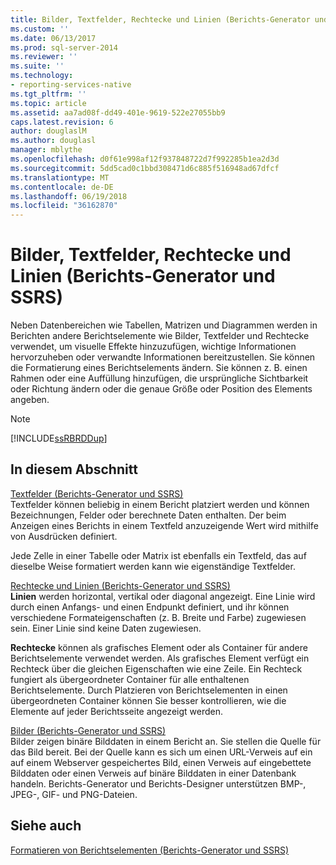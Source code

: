```yaml
---
title: Bilder, Textfelder, Rechtecke und Linien (Berichts-Generator und SSRS) | Microsoft-Dokumentation
ms.custom: ''
ms.date: 06/13/2017
ms.prod: sql-server-2014
ms.reviewer: ''
ms.suite: ''
ms.technology:
- reporting-services-native
ms.tgt_pltfrm: ''
ms.topic: article
ms.assetid: aa7ad08f-dd49-401e-9619-522e27055bb9
caps.latest.revision: 6
author: douglaslM
ms.author: douglasl
manager: mblythe
ms.openlocfilehash: d0f61e998af12f937848722d7f992285b1ea2d3d
ms.sourcegitcommit: 5dd5cad0c1bbd308471d6c885f516948ad67dfcf
ms.translationtype: MT
ms.contentlocale: de-DE
ms.lasthandoff: 06/19/2018
ms.locfileid: "36162870"
---
```

# <a name="images-text-boxes-rectangles-and-lines-report-builder-and-ssrs"></a>Bilder, Textfelder, Rechtecke und Linien (Berichts-Generator und SSRS)
  Neben Datenbereichen wie Tabellen, Matrizen und Diagrammen werden in Berichten andere Berichtselemente wie Bilder, Textfelder und Rechtecke verwendet, um visuelle Effekte hinzuzufügen, wichtige Informationen hervorzuheben oder verwandte Informationen bereitzustellen. Sie können die Formatierung eines Berichtselements ändern. Sie können z. B. einen Rahmen oder eine Auffüllung hinzufügen, die ursprüngliche Sichtbarkeit oder Richtung ändern oder die genaue Größe oder Position des Elements angeben.  
  
> [!NOTE]  
>  [!INCLUDE[ssRBRDDup](../../includes/ssrbrddup-md.md)]  
  
## <a name="in-this-section"></a>In diesem Abschnitt  
 [Textfelder &#40;Berichts-Generator und SSRS&#41;](text-boxes-report-builder-and-ssrs.md)  
 Textfelder können beliebig in einem Bericht platziert werden und können Bezeichnungen, Felder oder berechnete Daten enthalten. Der beim Anzeigen eines Berichts in einem Textfeld anzuzeigende Wert wird mithilfe von Ausdrücken definiert.  
  
 Jede Zelle in einer Tabelle oder Matrix ist ebenfalls ein Textfeld, das auf dieselbe Weise formatiert werden kann wie eigenständige Textfelder.  
  
 [Rechtecke und Linien &#40;Berichts-Generator und SSRS&#41;](rectangles-and-lines-report-builder-and-ssrs.md)  
 **Linien** werden horizontal, vertikal oder diagonal angezeigt. Eine Linie wird durch einen Anfangs- und einen Endpunkt definiert, und ihr können verschiedene Formateigenschaften (z. B. Breite und Farbe) zugewiesen sein. Einer Linie sind keine Daten zugewiesen.  
  
 **Rechtecke** können als grafisches Element oder als Container für andere Berichtselemente verwendet werden. Als grafisches Element verfügt ein Rechteck über die gleichen Eigenschaften wie eine Zeile. Ein Rechteck fungiert als übergeordneter Container für alle enthaltenen Berichtselemente. Durch Platzieren von Berichtselementen in einen übergeordneten Container können Sie besser kontrollieren, wie die Elemente auf jeder Berichtsseite angezeigt werden.  
  
 [Bilder &#40;Berichts-Generator und SSRS&#41;](images-report-builder-and-ssrs.md)  
 Bilder zeigen binäre Bilddaten in einem Bericht an. Sie stellen die Quelle für das Bild bereit. Bei der Quelle kann es sich um einen URL-Verweis auf ein auf einem Webserver gespeichertes Bild, einen Verweis auf eingebettete Bilddaten oder einen Verweis auf binäre Bilddaten in einer Datenbank handeln. Berichts-Generator und Berichts-Designer unterstützen BMP-, JPEG-, GIF- und PNG-Dateien.  
  
## <a name="see-also"></a>Siehe auch  
 [Formatieren von Berichtselementen &#40;Berichts-Generator und SSRS&#41;](formatting-report-items-report-builder-and-ssrs.md)  
  
  